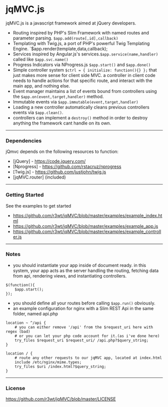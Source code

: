 # jqMVC.js

jqMVC.js is a javascript framework aimed at jQuery developers.

  - Routing inspired by PHP's Slim Framework with named routes and parameter parsing. `$app.add(route[,id],callback)`
  - Templating with Twig.js, a port of PHP's powerful Twig Templating Engine. `$app.render(template,data,callback);
  - Services inspired by Angular.js's services.`$app.service(name,handler)` called like `$app.svc.name()`
  - Progress Indicators via NProgress.js `$app.start()` and `$app.done()`
  - Simple controller system `$ctrl = { initialize: function(){} };` that just makes more sense for client side MVC. a controller in client code needs to handle actions for that specific route, and interact with the main app, and nothing else.
  - Event manager maintains a list of events bound from controllers using the `$app.on(event,target,handler)` method.
  - Immutable events via `$app.immutable(event,target,handler)`
  - Loading a new controller automatically cleans previous controllers events via `$app.clean()`.
  - controllers can implement a `destroy()` method in order to destroy anything the framework cant handle on its own.

---
### Dependencies
jQmvc depends on the following resources to function:

* [jQuery] - https://code.jquery.com/
* [Nprogress] - https://github.com/rstacruz/nprogress
* [Twig.js] - https://github.com/justjohn/twig.js
* [jqMVC.router] (included)

---
### Getting Started

See the examples to get started

* https://github.com/r3wt/jqMVC/blob/master/examples/example_index.html
* https://github.com/r3wt/jqMVC/blob/master/examples/example_app.js
* https://github.com/r3wt/jqMVC/blob/master/examples/example_controller.js
---
### Notes
* you should instantiate your app inside of document ready. in this system, your app acts as the server handling the routing, fetching data from api, rendering views, and instantiating controllers.
```
$(function(){
    $app.start();
});
```
* you should define all your routes before calling `$app.run()` obviously.
* an example configuration for nginx with a Slim REST Api in the same folder, named api.php
```
location ~ ^/api {
    # you can either remove '/api' from the $request_uri here with regex (bad)
    # or you can let your php code account for it.(as i've done here)
    try_files $request_uri $request_uri/ /api.php?$query_string;
}

location / {
    # route any other requests to our jqMVC app, located at index.html
    include /etc/nginx/mime.types;
    try_files $uri /index.html?$query_string;
}
```
---
### License

https://github.com/r3wt/jqMVC/blob/master/LICENSE

